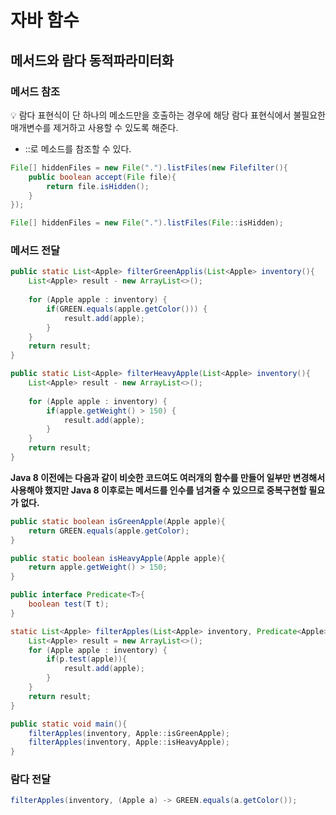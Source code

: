 # 자바 함수

## 메서드와 람다 동적파라미터화

### 메서드 참조

<aside>
💡 람다 표현식이 단 하나의 메소드만을 호출하는 경우에 해당 람다 표현식에서 불필요한 매개변수를 제거하고 사용할 수 있도록 해준다.

</aside>

- ::로 메소드를 참조할 수 있다.

```java
File[] hiddenFiles = new File(".").listFiles(new Filefilter(){
	public boolean accept(File file){
		return file.isHidden();
	}
});
```

```java
File[] hiddenFiles = new File(".").listFiles(File::isHidden);
```

### 메서드 전달

```java
public static List<Apple> filterGreenApplis(List<Apple> inventory(){
	List<Apple> result - new ArrayList<>();
	
	for (Apple apple : inventory) {
		if(GREEN.equals(apple.getColor())) {
			result.add(apple);
		}
	}
	return result;
}
```

```java
public static List<Apple> filterHeavyApple(List<Apple> inventory(){
	List<Apple> result - new ArrayList<>();
	
	for (Apple apple : inventory) {
		if(apple.getWeight() > 150) {
			result.add(apple);
		}
	}
	return result;
}
```

**Java 8 이전에는 다음과 같이 비슷한 코드여도 여러개의 함수를 만들어 일부만 변경해서 사용해야 했지만 Java 8 이후로는 메서드를 인수를 넘겨줄 수 있으므로 중복구현할 필요가 없다.**

```java
public static boolean isGreenApple(Apple apple){
	return GREEN.equals(apple.getColor);
}

public static boolean isHeavyApple(Apple apple){
	return apple.getWeight() > 150;
}

public interface Predicate<T>{
	boolean test(T t);
}

static List<Apple> filterApples(List<Apple> inventory, Predicate<Apple> p){
	List<Apple> result = new ArrayList<>();
	for (Apple apple : inventory) {
		if(p.test(apple)){
			result.add(apple);
		}
	}
	return result;
}

public static void main(){
	filterApples(inventory, Apple::isGreenApple);
	filterApples(inventory, Apple::isHeavyApple); 
}
```

### 람다 전달

```java
filterApples(inventory, (Apple a) -> GREEN.equals(a.getColor());
```
